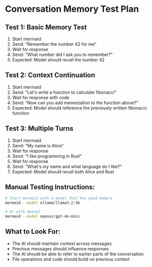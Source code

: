 # Conversation Memory Test Plan

## Test 1: Basic Memory Test
1. Start mermaid
2. Send: "Remember the number 42 for me"
3. Wait for response
4. Send: "What number did I ask you to remember?"
5. Expected: Model should recall the number 42

## Test 2: Context Continuation
1. Start mermaid
2. Send: "Let's write a function to calculate fibonacci"
3. Wait for response with code
4. Send: "Now can you add memoization to the function above?"
5. Expected: Model should reference the previously written fibonacci function

## Test 3: Multiple Turns
1. Start mermaid
2. Send: "My name is Alice"
3. Wait for response
4. Send: "I like programming in Rust"
5. Wait for response
6. Send: "What's my name and what language do I like?"
7. Expected: Model should recall both Alice and Rust

## Manual Testing Instructions:
```bash
# Start mermaid with a model that has good memory
mermaid --model ollama/llama3.2:3b

# Or with OpenAI
mermaid --model openai/gpt-4o-mini
```

## What to Look For:
- The AI should maintain context across messages
- Previous messages should influence responses
- The AI should be able to refer to earlier parts of the conversation
- File operations and code should build on previous context